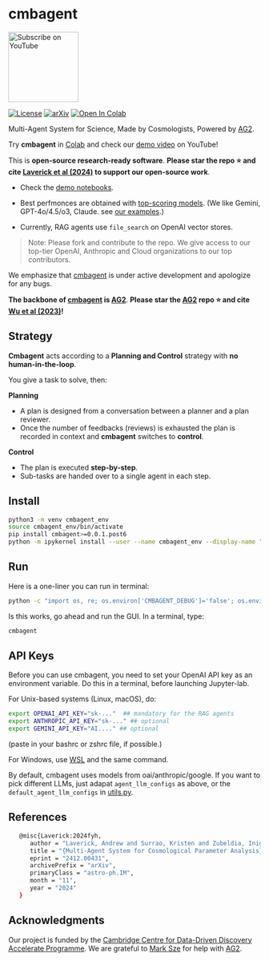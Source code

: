 
# cmbagent

<a href="https://www.youtube.com/@cmbagent" target="_blank">
    <img src="https://img.shields.io/badge/YouTube-Subscribe-red?style=flat-square&logo=youtube" alt="Subscribe on YouTube" width="140"/>
</a> 

[![License](https://img.shields.io/badge/license-MIT-blue.svg)](LICENSE) [![arXiv](https://img.shields.io/badge/arXiv-2412.00431-b31b1b.svg)](https://arxiv.org/abs/2412.00431) <a href="https://colab.research.google.com/github/CMBAgents/cmbagent/blob/main/docs/notebooks/cmbagent_colab_demo.ipynb" target="_parent">
    <img src="https://colab.research.google.com/assets/colab-badge.svg" alt="Open In Colab"/>
</a>

Multi-Agent System for Science, Made by Cosmologists, Powered by [AG2](https://github.com/ag2ai/ag2).

Try **cmbagent** in [Colab](https://colab.research.google.com/github/CMBAgents/cmbagent/blob/main/docs/notebooks/cmbagent_colab_demo.ipynb) and check our [demo video](https://www.youtube.com/watch?v=XE0Eu-tMpgs&t=1s) on YouTube!

This is **open-source research-ready software**.  **Please star the  repo ⭐ and cite [Laverick et al (2024)](#reference) to support our open-source work**. 

- Check the [demo notebooks](https://github.com/CMBAgents/cmbagent/tree/main/docs/notebooks).

- Best perfmonces are obtained with [top-scoring models](https://lmarena.ai/?leaderboard). (We like Gemini, GPT-4o/4.5/o3, Claude. see [our examples](https://github.com/CMBAgents/cmbagent/tree/main/docs/notebooks).)

- Currently, RAG agents use `file_search` on OpenAI vector stores.

> Note: Please fork and contribute to the repo. We give access to our top-tier OpenAI, Anthropic and Cloud organizations to our top contributors.

We emphasize that [cmbagent](https://github.com/CMBAgents/cmbagent) is under active development and apologize for any bugs. 

**The backbone of [cmbagent](https://github.com/CMBAgents/cmbagent) is [AG2](https://github.com/ag2ai/ag2)**. **Please star the [AG2](https://github.com/ag2ai/ag2) repo ⭐ and cite [Wu et al (2023)](https://arxiv.org/abs/2308.08155)!**

## Strategy

**Cmbagent** acts according to a **Planning and Control** strategy with **no human-in-the-loop**.

You give a task to solve, then:

**Planning**

- A plan is designed from a conversation between a planner and a plan reviewer.
- Once the number of feedbacks (reviews) is exhausted the plan is recorded in context and **cmbagent** switches to **control**.

**Control**

- The plan is executed **step-by-step**.
- Sub-tasks are handed over to a single agent in each step.

## Install 

```bash
python3 -m venv cmbagent_env
source cmbagent_env/bin/activate
pip install cmbagent>=0.0.1.post6
python -m ipykernel install --user --name cmbagent_env --display-name "Python (cmbagent_env)"
```

## Run

Here is a one-liner you can run in terminal:

```bash
python -c "import os, re; os.environ['CMBAGENT_DEBUG']='false'; os.environ['ASTROPILOT_DISABLE_DISPLAY']='true'; import cmbagent; task='''Draw two random numbers and give me their sum'''; results=cmbagent.one_shot(task, max_rounds=50, initial_agent='engineer', engineer_model='gpt-4o-mini');"
```

Is this works, go ahead and run the GUI. In a terminal, type:

```bash
cmbagent
```


## API Keys

Before you can use cmbagent, you need to set your OpenAI API key as an environment variable. Do this in a terminal, before launching Jupyter-lab.

For Unix-based systems (Linux, macOS), do:

```bash
export OPENAI_API_KEY="sk-..."  ## mandatory for the RAG agents
export ANTHROPIC_API_KEY="sk-..." ## optional 
export GEMINI_API_KEY="AI...." ## optional 
```
(paste in your bashrc or zshrc file, if possible.)

For Windows, use [WSL](https://learn.microsoft.com/en-us/windows/wsl/install) and the same command.

By default, cmbagent uses models from oai/anthropic/google. If you want to pick different LLMs, just adapat `agent_llm_configs` as above, or the `default_agent_llm_configs` in [utils.py](https://github.com/CMBAgents/cmbagent/blob/main/cmbagent/utils.py).


## References

```bash
   @misc{Laverick:2024fyh,
      author = "Laverick, Andrew and Surrao, Kristen and Zubeldia, Inigo and Bolliet, Boris and Cranmer, Miles and Lewis, Antony and Sherwin, Blake and Lesgourgues, Julien",
      title = "{Multi-Agent System for Cosmological Parameter Analysis}",
      eprint = "2412.00431",
      archivePrefix = "arXiv",
      primaryClass = "astro-ph.IM",
      month = "11",
      year = "2024"
   }
```


## Acknowledgments

Our project is funded by the [Cambridge Centre for Data-Driven Discovery Accelerate Programme](https://science.ai.cam.ac.uk). We are grateful to [Mark Sze](https://github.com/marklysze) for help with [AG2](https://github.com/ag2ai/ag2).







